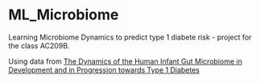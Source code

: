 # ML_Microbiome
Learning Microbiome Dynamics to predict type 1 diabete risk - project for the class AC209B.

Using data from [The Dynamics of the Human Infant Gut Microbiome in Development and in Progression towards Type 1 Diabetes](https://www.ncbi.nlm.nih.gov/pmc/articles/PMC4689191/)
